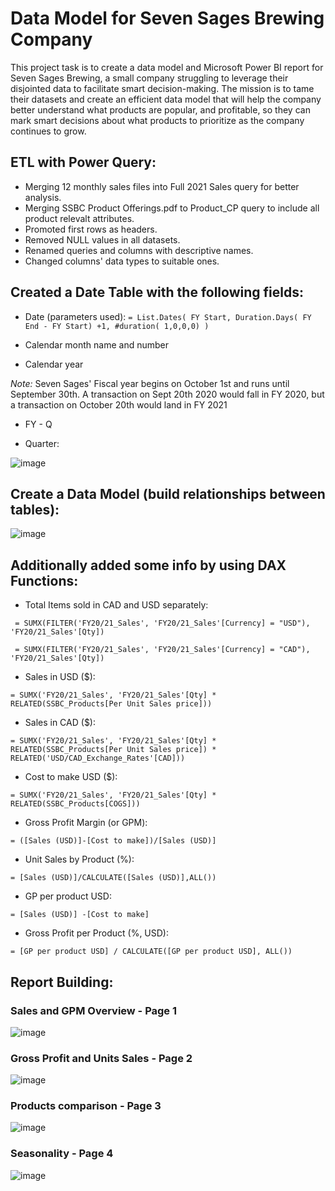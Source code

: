 # Data Model for Seven Sages Brewing Company

   This project task is to create a data model and Microsoft Power BI report for Seven Sages Brewing, a small company struggling
to leverage their disjointed data to facilitate smart decision-making. 
   The mission is to tame their datasets and create an efficient data model that will help the company better understand what products are
popular, and profitable,  so they can mark smart decisions about what products to prioritize as the company continues to grow. 


##  ETL with Power Query:

 - Merging 12 monthly sales files into Full 2021 Sales query for better analysis.
 - Merging SSBC Product Offerings.pdf to Product_CP query to include all product relevalt attributes.
 - Promoted first rows as headers.
 - Removed NULL values in all datasets.
 - Renamed queries and columns with descriptive names.
 - Changed columns' data types to suitable ones.
 
 ## Created a Date Table with the following fields:

 * Date (parameters used):
```= List.Dates( FY Start, Duration.Days( FY End - FY Start) +1, #duration( 1,0,0,0) )```

 * Calendar month name and number
 * Calendar year 

<i>Note:</i> Seven Sages' Fiscal year begins on October 1st and runs until September 30th. A transaction on Sept 20th 2020 would fall in FY 2020, but a transaction on October 20th would land in FY 2021
<!-- * Fiscal period:
 added a custom column ```
 Date.ToText(Date.FromText("01/10/" & Text.From(if Date.Month([Date]) >= 10 then Date.Year([Date]) else Date.Year([Date]) - 1)), "yyyy-MM")```-->

<!--The formula works by checking if the month of the date is greater than or equal to October (month number 10). If it is, then the fiscal year is the same as the year of the date. Otherwise, the fiscal year is the year before the year of the date. The formula then constructs a text string representing the first day of the fiscal year, which is October 1st, using the Date.FromText() and Text.From() functions. Finally, it converts this text string to a date using the Date.FromText() function, and then converts the resulting date to a text string in the format "yyyy-MM" using the Date.ToText() function.

Note that this formula assumes that the date column is in a format that Power Query can recognize as a date, such as "dd/mm/yyyy" or "mm/dd/yyyy". If your date column is in a different format, you may need to adjust the string argument passed to the Date.FromText() function accordingly.-->
 * FY - Q
<!-- added a custom column ```=if [Month] < 10 then "FY" &
Text.End(Number.ToText([Year]-1),2) & "/" &
Text.End(Number.ToText([Year]),2)
else "FY" &
Text.End(Number.ToText([Year]),2) & "/" &
Text.End(Number.ToText([Year]+1),2)```-->

<!--i can write my <code>if</code> formula remember my fiscal year starts on july 1st so i need to test if the month is less than <code>7</code> if it is then i want to concatenate <code>&</code> the text <code>"FY"</code> and iI only want the last <code>2</code> digits of the year so I'm going to use <code>Text.End</code> and I need to convert the year number to text so i'm going to use number two text and I want the year column i'm converting that to text I need to subtract <code>1</code> remember I want the previous year slash <code> / </code> the current year so the first year I want is the previous year so

year minus <code> 1 <code> close my number two text and then i just want the last <code>2 </code> digits of that year close <code>Text.End</code>. And i want to concatenate <code> &</code> forward slash and then I can grab the second year so we're just going to repeat this text and number two text and I  want the year again but just the last two digits so this is going to concatenate <code>"FY"</code> to the previous year and the current year where the month number is less than seven. So now allI need to do is write <code>else</code> and complete the formula for those months that are greater than seven so

let's just copy this right up to the <code>"FY"</code> and I'll paste it below so here instead of minus one we just want the current year because these are for months that are greater than seven and this one here we want to add one and that's it -->

 * Quarter:

![image](https://user-images.githubusercontent.com/118057504/220188918-a5804468-b0c4-4661-8b23-cbb25b421617.png)

## Create a Data Model (build relationships between tables):

![image](https://user-images.githubusercontent.com/118057504/220426779-04d01d3d-e6cd-4554-aa0e-22174b68b65a.png)

## Additionally added some info by using DAX Functions:

 - Total Items sold in CAD and USD separately:
```
 = SUMX(FILTER('FY20/21_Sales', 'FY20/21_Sales'[Currency] = "USD"), 'FY20/21_Sales'[Qty])
```
```
 = SUMX(FILTER('FY20/21_Sales', 'FY20/21_Sales'[Currency] = "CAD"), 'FY20/21_Sales'[Qty])
```
 - Sales in USD ($):
```
= SUMX('FY20/21_Sales', 'FY20/21_Sales'[Qty] * RELATED(SSBC_Products[Per Unit Sales price]))
```

 - Sales in CAD ($):
```
= SUMX('FY20/21_Sales', 'FY20/21_Sales'[Qty] * RELATED(SSBC_Products[Per Unit Sales price]) * RELATED('USD/CAD_Exchange_Rates'[CAD]))
```


 - Cost to make USD ($):
```
= SUMX('FY20/21_Sales', 'FY20/21_Sales'[Qty] * RELATED(SSBC_Products[COGS]))
```

 - Gross Profit Margin (or GPM):

```
= ([Sales (USD)]-[Cost to make])/[Sales (USD)] 
```
 - Unit Sales by Product (%):
 ```
 = [Sales (USD)]/CALCULATE([Sales (USD)],ALL())
 ```

 
 - GP per product USD: 
  ```
= [Sales (USD)] -[Cost to make]

```
 - Gross Profit per Product (%, USD):
```
= [GP per product USD] / CALCULATE([GP per product USD], ALL())
```

## Report Building:

### Sales and GPM Overview - Page 1

![image](https://user-images.githubusercontent.com/118057504/220423102-59925e56-f4aa-468c-800d-2b95c4cac1e9.png)

### Gross Profit and Units Sales - Page 2

![image](https://user-images.githubusercontent.com/118057504/220423534-fd2d6b8d-a108-4bcc-97a1-35b6ebd18988.png)

### Products comparison - Page 3

![image](https://user-images.githubusercontent.com/118057504/220423735-9d9ac0e1-44a9-4870-9611-7b29bfa5686e.png)

### Seasonality - Page 4

![image](https://user-images.githubusercontent.com/118057504/220423847-dee9442c-3a57-4658-a71e-c61a3bd726dc.png)
